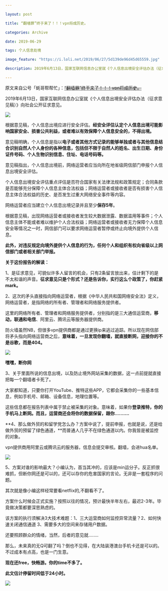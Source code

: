 ```yaml
---

layout: post

title: “翻墙罪”终于来了！！！vpn将成历史。

categories: Archive

date: 2019-06-29

tags: 个人信息处境

image_feature: "https://i.loli.net/2019/06/27/5d139de96d45d65559.jpg"

description: 2019年6月13日，国家互联网信息办公室就《个人信息出境安全评估办法（征求意见稿）》向社会公开征求意见。

---
```


原文来自公号「蚝哥帮帮忙」：~~[“翻墙罪”终于来了！！！vpn将成历史。](https://mp.weixin.qq.com/s/hYGpzjd7uf-WlaLbpaqjjw)~~

2019年6月13日，国家互联网信息办公室就《个人信息出境安全评估办法（征求意见稿）》向社会公开征求意见。

![](https://i.loli.net/2019/06/27/5d139de6ddb7995507.jpg)

根据意见稿，个人信息出境应进行安全评估。**经安全评估认定个人信息出境可能影响国家安全、损害公共利益，或者难以有效保障个人信息安全的，不得出境。**

意见稿明确，个人信息是指以**电子或者其他方式记录的能够单独或者与其他信息结合识别自然人个人身份的各种信息，包括但不限于自然人的姓名、出生日期、身份证件号码、个人生物识别信息、住址、电话号码等。**

意见稿指出，个人信息出境前，网络运营者应当向所在地省级网信部门申报个人信息出境安全评估。

个人信息出境安全评估重点评估是否符合国家有关法律法规和政策规定；合同条款是否能够充分保障个人信息主体合法权益；网络运营者或接收者是否有损害个人信息主体合法权益的历史、是否发生过重大网络安全事件等内容。

网络运营者应当建立个人信息出境记录并且至少**保存5年**。

根据意见稿，出现网络运营者或接收者发生较大数据泄露、数据滥用等事件；个人信息主体不能或者难以维护个人合法权益；网络运营者或接收者无力保障个人信息安全等情况之一时，网信部门可以要求网络运营者暂停或终止向境外提供个人信息。

**此外，对违反规定向境外提供个人信息的行为，任何个人和组织有权向省级以上网信部门或者相关部门举报。**

**关于这份报告的解读：**

1、是征求意见，可貌似许多人留言的机会，只有2条留言放出来，估计剩下的是不太和谐的声音。**征求意见只是个形式？还是告诉你，实行这么个政策了，你赶紧mark。**

2、这次的矛头直接指向网络运营者，根据《中华人民共和国网络安全法》定义，网络运营者，是指网络的所有者、管理者和网络服务提供者。

这里的网络所有者、管理者和网络服务提供者，分别指的是三大通信运营商，**移动，联通和电信**、阿里云、腾讯云等服务器提供商。

防火墙虽然NB，但很多vpn提供商都是通过更换ip来逃过追踪。所以现在网信部将矛头指向网络运营商之后，**意味着，一旦发现你翻墙，就直接断网，迎接你的不是谷歌，而是404。**

![](https://i.loli.net/2019/06/27/5d139de96d45d65559.jpg)

**嘿嘿，断你网**

3、关于里面所说的信息出境，以及防止境外网站采集的数据，这一点前提就直接把每一个翻墙者卡死了。

大家都知道，只要你打开YouTube、推特这些APP，它都会采集你的一些基本信息，例如手机号、邮箱、设备信息，地理位置等。

这些信息都在报告列表中属于禁止被采集的对象。意味着，如果你**登录推特，你的手机马上断网。而且，运营商还会将你的数据保留，跟你..........**

**4、那么做外贸的和留学党怎么办？方案中说了，提前申报，也就是说，还是给做外贸的预留了绿色通道，**而普通人几乎不在绿色通道以内。你我皆是被监控的对象。

vpn提供商用阿里云或腾讯云的服务器，信息会提交审核。翻墙，会进hua名单。

![](https://i.loli.net/2019/06/27/5d139deb0ca7e16377.jpg)

5、方案对谁的影响最大？小编认为，首当其冲的，应该是min运分子。反正抓很难抓，但断你网还是可以的，还可以存你的危害国家的言论。无非是一套程序的问题。

其次就是像小编这样经常要看netflix的,不翻看不了。

方案什么时候会正式实施？按照以往的情况，预计最快半年左右，最迟2-3年。毕竟做决策都要深思熟虑的。

该方案的执行须解决3大技术难题：1、三大运营商如何监控异常流量？2、如何快速关闭通信通道 3、需要多大的空间来存储用户数据。  

还要照顾群众的情绪，当然，后者的意见就........

那么，未来真的无Q可翻了吗？倒也不见得，在大陆装港澳台手机卡还是可以的。不过成本有点高，也是一门生意。

**现在还free，快畅游。你的time不多了。**

**此文估计停留时间低于24小时。**

![](https://i.loli.net/2019/06/27/5d139dec80d2434327.jpg)
